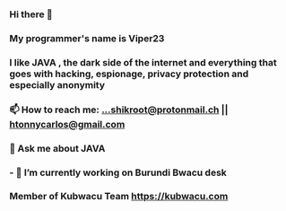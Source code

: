 ### Hi there 👋
### My programmer's name is Viper23 

### I like JAVA , the dark side of the internet and everything that goes with hacking, espionage, privacy protection and especially anonymity

### 📫 How to reach me: ...shikroot@protonmail.ch || htonnycarlos@gmail.com
### 💬 Ask me about  JAVA
### - 🔭 I’m currently working on  Burundi Bwacu desk
### Member of Kubwacu Team https://kubwacu.com
<!--
**tonycarlin2306/tonycarlin2306** is a ✨ _special_ ✨ repository because its `README.md` (this file) appears on your GitHub profile.

Here are some ideas to get you started:

- 🔭 I’m currently working on ...
- 🌱 I’m currently learning ..Django and some others library in python like matplolib cryptography ....
 👯 I’m looking to collaborate on ...
- 🤔 I’m looking for help with ...
- 💬 Ask me about ...
- 📫 How to reach me: ...shikroot@protonmail.ch
- 😄 Pronouns: ...
- ⚡ Fun fact: ...
-->
